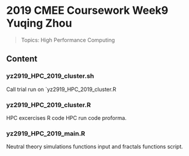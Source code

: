 # 2019 CMEE Coursework Week9 Yuqing Zhou
> Topics: High Performance Computing

## Content

### yz2919_HPC_2019_cluster.sh
Call trial run on `yz2919_HPC_2019_cluster.R

### yz2919_HPC_2019_cluster.R
HPC excercises R code HPC run code proforma.

### yz2919_HPC_2019_main.R
Neutral theory simulations functions input and fractals functions script.